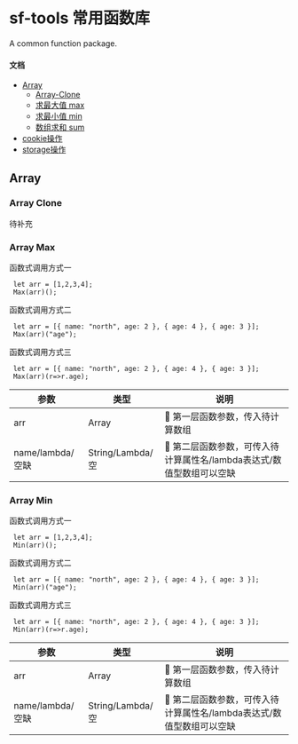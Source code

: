 sf-tools 常用函数库
============================
A common function package.

#### 文档

<!-- vim-markdown-toc GFM -->

* [Array](#array)
  * [Array-Clone](#array-clone)
  * [求最大值 max](#array-max)
  * [求最小值 min](#array-min)
  * [数组求和 sum](#array-sum)
* [cookie操作](#cookie)
* [storage操作](#storage)

<!-- vim-markdown-toc -->

## Array

### Array Clone
待补充

### Array Max
函数式调用方式一
```
 let arr = [1,2,3,4];
 Max(arr)();
```
函数式调用方式二
```
 let arr = [{ name: "north", age: 2 }, { age: 4 }, { age: 3 }];
 Max(arr)("age");
```
函数式调用方式三
```
 let arr = [{ name: "north", age: 2 }, { age: 4 }, { age: 3 }];
 Max(arr)(r=>r.age);
```
| 参数 | 类型 | 说明 |
|----------|----------|----------|
| arr  | Array | 第一层函数参数，传入待计算数组 |
| name/lambda/空缺  | String/Lambda/空  | 第二层函数参数，可传入待计算属性名/lambda表达式/数值型数组可以空缺 |

### Array Min
函数式调用方式一
```
 let arr = [1,2,3,4];
 Min(arr)();
```
函数式调用方式二
```
 let arr = [{ name: "north", age: 2 }, { age: 4 }, { age: 3 }];
 Min(arr)("age");
```
函数式调用方式三
```
 let arr = [{ name: "north", age: 2 }, { age: 4 }, { age: 3 }];
 Min(arr)(r=>r.age);
```
| 参数 | 类型 | 说明 |
|----------|----------|----------|
|  arr  |  Array  | 第一层函数参数，传入待计算数组 |
| name/lambda/空缺  | String/Lambda/空  | 第二层函数参数，可传入待计算属性名/lambda表达式/数值型数组可以空缺 |
